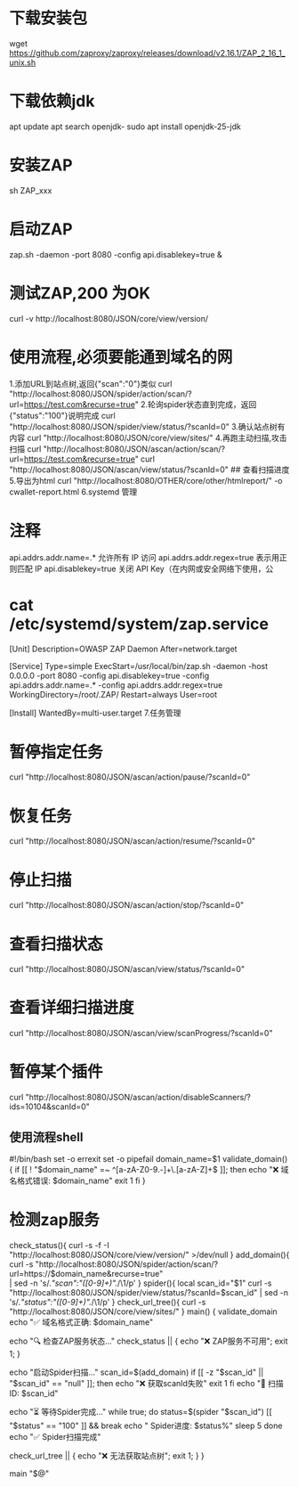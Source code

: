 # 下载安装包
wget https://github.com/zaproxy/zaproxy/releases/download/v2.16.1/ZAP_2_16_1_unix.sh
# 下载依赖jdk
apt update 
apt search openjdk-
sudo apt install openjdk-25-jdk
# 安装ZAP
sh ZAP_xxx
# 启动ZAP
zap.sh -daemon -port 8080 -config api.disablekey=true &
# 测试ZAP,200 为OK
curl -v http://localhost:8080/JSON/core/view/version/ 
# 使用流程,必须要能通到域名的网
1.添加URL到站点树,返回{"scan":"0"}类似
curl "http://localhost:8080/JSON/spider/action/scan/?url=https://test.com&recurse=true"
2.轮询spider状态直到完成，返回{"status":"100"}说明完成
curl "http://localhost:8080/JSON/spider/view/status/?scanId=0"
3.确认站点树有内容
curl "http://localhost:8080/JSON/core/view/sites/"
4.再跑主动扫描,攻击扫描
curl "http://localhost:8080/JSON/ascan/action/scan/?url=https://test.com&recurse=true"
curl "http://localhost:8080/JSON/ascan/view/status/?scanId=0" ## 查看扫描进度
5.导出为html
curl "http://localhost:8080/OTHER/core/other/htmlreport/" -o cwallet-report.html
6.systemd 管理
# 注释
api.addrs.addr.name=.* 允许所有 IP 访问
api.addrs.addr.regex=true 表示用正则匹配 IP
api.disablekey=true 关闭 API Key（在内网或安全网络下使用，公

# cat /etc/systemd/system/zap.service
[Unit]
Description=OWASP ZAP Daemon
After=network.target

[Service]
Type=simple
ExecStart=/usr/local/bin/zap.sh -daemon -host 0.0.0.0 -port 8080 -config api.disablekey=true -config api.addrs.addr.name=.* -config api.addrs.addr.regex=true
WorkingDirectory=/root/.ZAP/
Restart=always
User=root 

[Install]
WantedBy=multi-user.target
7.任务管理
# 暂停指定任务
curl "http://localhost:8080/JSON/ascan/action/pause/?scanId=0"
# 恢复任务
curl "http://localhost:8080/JSON/ascan/action/resume/?scanId=0"
# 停止扫描
curl "http://localhost:8080/JSON/ascan/action/stop/?scanId=0"
# 查看扫描状态
curl "http://localhost:8080/JSON/ascan/view/status/?scanId=0"
# 查看详细扫描进度
curl "http://localhost:8080/JSON/ascan/view/scanProgress/?scanId=0"
# 暂停某个插件
curl "http://localhost:8080/JSON/ascan/action/disableScanners/?ids=10104&scanId=0"

## 使用流程shell
#!/bin/bash
set -o errexit
set -o pipefail
domain_name=$1
validate_domain() {
  if [[ ! "$domain_name" =~ ^[a-zA-Z0-9.-]+\.[a-zA-Z]+$ ]]; then
    echo "❌ 域名格式错误: $domain_name"
    exit 1
  fi
}
# 检测zap服务
check_status(){
  curl -s -f -I "http://localhost:8080/JSON/core/view/version/" >/dev/null
}
add_domain(){
  curl -s "http://localhost:8080/JSON/spider/action/scan/?url=https://$domain_name&recurse=true" \
    | sed -n 's/.*"scan":"\([0-9]\+\)".*/\1/p'
}
spider(){
  local scan_id="$1"
  curl -s "http://localhost:8080/JSON/spider/view/status/?scanId=$scan_id" | sed -n 's/.*"status":"\([0-9]\+\)".*/\1/p'
}
check_url_tree(){
  curl -s "http://localhost:8080/JSON/core/view/sites/"
}
main() {
  validate_domain
  echo "✅ 域名格式正确: $domain_name"

  echo "🔍 检查ZAP服务状态..."
  check_status || { echo "❌ ZAP服务不可用"; exit 1; }

  echo "启动Spider扫描..."
  scan_id=$(add_domain)
  if [[ -z "$scan_id" || "$scan_id" == "null" ]]; then
    echo "❌ 获取scanId失败"
    exit 1
  fi
  echo "📌 扫描ID: $scan_id"

  echo "⏳ 等待Spider完成..."
  while true; do
    status=$(spider "$scan_id")
    [[ "$status" == "100" ]] && break
    echo "   Spider进度: $status%"
    sleep 5
  done
  echo "✅ Spider扫描完成"

  check_url_tree || { echo "❌ 无法获取站点树"; exit 1; }
}

main "$@"
